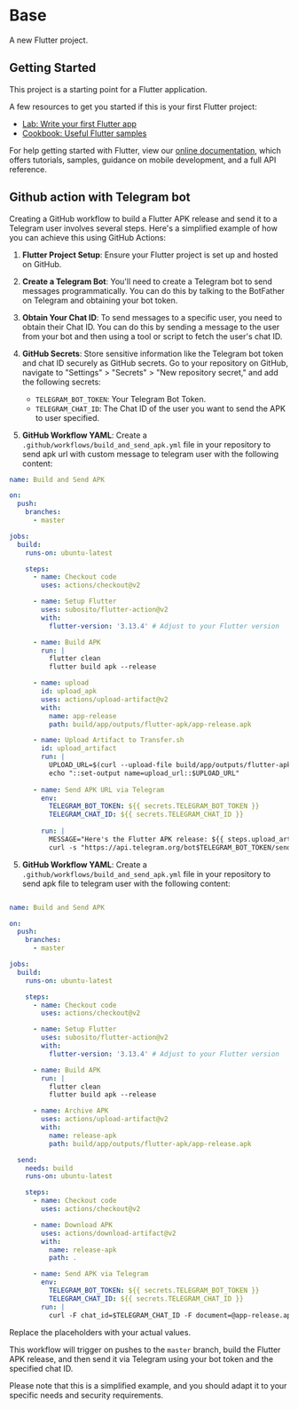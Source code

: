# Base

A new Flutter project.

## Getting Started

This project is a starting point for a Flutter application.

A few resources to get you started if this is your first Flutter project:

- [Lab: Write your first Flutter app](https://flutter.dev/docs/get-started/codelab)
- [Cookbook: Useful Flutter samples](https://flutter.dev/docs/cookbook)

For help getting started with Flutter, view our
[online documentation](https://flutter.dev/docs), which offers tutorials,
samples, guidance on mobile development, and a full API reference.


## Github action with Telegram bot
Creating a GitHub workflow to build a Flutter APK release and send it to a Telegram user involves several steps. Here's a simplified example of how you can achieve this using GitHub Actions:

1. **Flutter Project Setup**: Ensure your Flutter project is set up and hosted on GitHub.

2. **Create a Telegram Bot**: You'll need to create a Telegram bot to send messages programmatically. You can do this by talking to the BotFather on Telegram and obtaining your bot token.

3. **Obtain Your Chat ID**: To send messages to a specific user, you need to obtain their Chat ID. You can do this by sending a message to the user from your bot and then using a tool or script to fetch the user's chat ID.

4. **GitHub Secrets**: Store sensitive information like the Telegram bot token and chat ID securely as GitHub secrets. Go to your repository on GitHub, navigate to "Settings" > "Secrets" > "New repository secret," and add the following secrets:

   - `TELEGRAM_BOT_TOKEN`: Your Telegram Bot Token.
   - `TELEGRAM_CHAT_ID`: The Chat ID of the user you want to send the APK to user specified.

5. **GitHub Workflow YAML**: Create a `.github/workflows/build_and_send_apk.yml` file in your repository to send apk url with custom message to telegram user with the following content:

```yaml
name: Build and Send APK

on:
  push:
    branches:
      - master

jobs:
  build:
    runs-on: ubuntu-latest

    steps:
      - name: Checkout code
        uses: actions/checkout@v2

      - name: Setup Flutter
        uses: subosito/flutter-action@v2
        with:
          flutter-version: '3.13.4' # Adjust to your Flutter version

      - name: Build APK
        run: |
          flutter clean
          flutter build apk --release

      - name: upload
        id: upload_apk
        uses: actions/upload-artifact@v2
        with:
          name: app-release
          path: build/app/outputs/flutter-apk/app-release.apk

      - name: Upload Artifact to Transfer.sh
        id: upload_artifact
        run: |
          UPLOAD_URL=$(curl --upload-file build/app/outputs/flutter-apk/app-release.apk https://transfer.sh/app-release.apk)
          echo "::set-output name=upload_url::$UPLOAD_URL"
      
      - name: Send APK URL via Telegram
        env:
          TELEGRAM_BOT_TOKEN: ${{ secrets.TELEGRAM_BOT_TOKEN }}
          TELEGRAM_CHAT_ID: ${{ secrets.TELEGRAM_CHAT_ID }}
          
        run: |
          MESSAGE="Here's the Flutter APK release: ${{ steps.upload_artifact.outputs.upload_url }}"
          curl -s "https://api.telegram.org/bot$TELEGRAM_BOT_TOKEN/sendMessage" -d "chat_id=$TELEGRAM_CHAT_ID" -d "text=$MESSAGE"

```
5. **GitHub Workflow YAML**: Create a `.github/workflows/build_and_send_apk.yml` file in your repository to send apk file to telegram user with the following content:

```yaml

name: Build and Send APK

on:
  push:
    branches:
      - master

jobs:
  build:
    runs-on: ubuntu-latest

    steps:
      - name: Checkout code
        uses: actions/checkout@v2

      - name: Setup Flutter
        uses: subosito/flutter-action@v2
        with:
          flutter-version: '3.13.4' # Adjust to your Flutter version

      - name: Build APK
        run: |
          flutter clean
          flutter build apk --release

      - name: Archive APK
        uses: actions/upload-artifact@v2
        with:
          name: release-apk
          path: build/app/outputs/flutter-apk/app-release.apk

  send:
    needs: build
    runs-on: ubuntu-latest

    steps:
      - name: Checkout code
        uses: actions/checkout@v2

      - name: Download APK
        uses: actions/download-artifact@v2
        with:
          name: release-apk
          path: .

      - name: Send APK via Telegram
        env:
          TELEGRAM_BOT_TOKEN: ${{ secrets.TELEGRAM_BOT_TOKEN }}
          TELEGRAM_CHAT_ID: ${{ secrets.TELEGRAM_CHAT_ID }}
        run: |
          curl -F chat_id=$TELEGRAM_CHAT_ID -F document=@app-release.apk "https://api.telegram.org/bot$TELEGRAM_BOT_TOKEN/sendDocument"

```
Replace the placeholders with your actual values.

This workflow will trigger on pushes to the `master` branch, build the Flutter APK release, and then send it via Telegram using your bot token and the specified chat ID.

Please note that this is a simplified example, and you should adapt it to your specific needs and security requirements.

